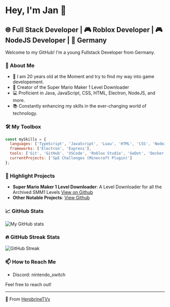 # Hey, I'm Jan 👋

## 🌐 Full Stack Developer | 🎮 Roblox Developer | 🎮 NodeJS Developer | 📍 Germany

Welcome to my GitHub! I'm a young Fullstack Developer from Germany.

### 🚀 About Me
- 🌱 I am 20 years old at the Moment and try to find my way into game developement.
- 👾 Creator of the Super Mario Maker 1 Level Downloader
- 💻 Proficient in Java, JavaScript, CSS, HTML, Electron, NodeJS, and more.
- 📚 Constantly enhancing my skills in the ever-changing world of technology.

### 🛠️ My Toolbox
```javascript
const mySkills = {
  languages: ['TypeScript', 'JavaScript', 'Luau', 'HTML', 'CSS', 'NodeJS', 'GML', 'GoDot', 'C#', 'Python', 'Java'],
  frameworks: ['Electron', 'Express'],
  tools: ['Git', 'GitHub', 'VSCode', 'Roblox Studio', 'GoDot', 'Docker'],
  currentProjects: ['SpE Challenges (Minecraft Plugin)']
};
```

### 🌟 Highlight Projects
- **Super Mario Maker 1 Level Downloader**: A Level Downloader for all the Archived SMM1 Levels [View on Github](https://github.com/HerobrineTV/SMM1-Level-Downloader)
- **Other Notable Projects**: [View Github](https://github.com/HerobrineTV)

### 📈 GitHub Stats
![My GitHub stats](https://github-readme-stats.vercel.app/api?username=HerobrineTV&show_icons=true&theme=radical)

### 🔥 GitHub Streak Stats
![GitHub Streak](https://github-readme-streak-stats.herokuapp.com/?user=HerorbrineTV)

### 📫 How to Reach Me
- Discord: nintendo_switch

Feel free to reach out!

---

🌟 From [HerobrineTVv](https://github.com/HerobrineTV)
